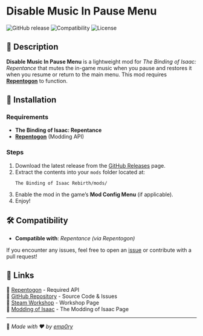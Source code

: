 # Disable Music In Pause Menu

![GitHub release](https://img.shields.io/github/v/release/emp0ry/Disable-Music-In-Pause-Menu?label=Latest%20Version)
![Compatibility](https://img.shields.io/badge/Compatibility-Repentance%20%7C%20Repentogon-blue)
![License](https://img.shields.io/github/license/emp0ry/Disable-Music-In-Pause-Menu)

## 📜 Description
**Disable Music In Pause Menu** is a lightweight mod for *The Binding of Isaac: Repentance* that mutes the in-game music when you pause and restores it when you resume or return to the main menu. This mod requires **[Repentogon](https://repentogon.com/)** to function.

## 🔧 Installation
### Requirements
- **The Binding of Isaac: Repentance**
- **[Repentogon](https://repentogon.com/)** (Modding API)

### Steps
1. Download the latest release from the [GitHub Releases](https://github.com/emp0ry/Disable-Music-In-Pause-Menu/releases) page.
2. Extract the contents into your `mods` folder located at:
   ```
   The Binding of Isaac Rebirth/mods/
   ```
3. Enable the mod in the game’s **Mod Config Menu** (if applicable).
4. Enjoy!

## 🛠 Compatibility
- **Compatible with**: *Repentance (via Repentogon)*

If you encounter any issues, feel free to open an [issue](https://github.com/emp0ry/Disable-Music-In-Pause-Menu/issues) or contribute with a pull request!

## 📌 Links
🔗 [Repentogon](https://repentogon.com/) - Required API  
🔗 [GitHub Repository](https://github.com/emp0ry/Disable-Music-In-Pause-Menu) - Source Code & Issues  
🔗 [Steam Workshop](https://steamcommunity.com/sharedfiles/filedetails/?id=3455092084) - Workshop Page  
🔗 [Modding of Isaac](https://moddingofisaac.com/mod/3859/disable-music-in-pause-menu) - The Modding of Isaac Page  

---

📝 *Made with ❤️ by [emp0ry](https://github.com/emp0ry)*

